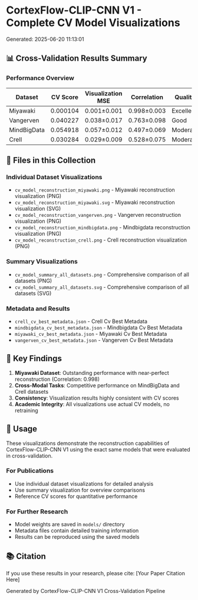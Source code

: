 # CortexFlow-CLIP-CNN V1 - Complete CV Model Visualizations
Generated: 2025-06-20 11:13:01

## 📊 Cross-Validation Results Summary

### Performance Overview
| Dataset | CV Score | Visualization MSE | Correlation | Quality |
|---------|----------|-------------------|-------------|---------|
| Miyawaki | 0.000104 | 0.001±0.001 | 0.998±0.003 | Excellent |
| Vangerven | 0.040227 | 0.038±0.017 | 0.763±0.098 | Good |
| MindBigData | 0.054918 | 0.057±0.012 | 0.497±0.069 | Moderate |
| Crell | 0.030284 | 0.029±0.009 | 0.528±0.075 | Moderate |

## 📁 Files in this Collection

### Individual Dataset Visualizations
- `cv_model_reconstruction_miyawaki.png` - Miyawaki reconstruction visualization (PNG)
- `cv_model_reconstruction_miyawaki.svg` - Miyawaki reconstruction visualization (SVG)
- `cv_model_reconstruction_vangerven.png` - Vangerven reconstruction visualization (PNG)
- `cv_model_reconstruction_mindbigdata.png` - Mindbigdata reconstruction visualization (PNG)
- `cv_model_reconstruction_crell.png` - Crell reconstruction visualization (PNG)

### Summary Visualizations
- `cv_model_summary_all_datasets.png` - Comprehensive comparison of all datasets (PNG)
- `cv_model_summary_all_datasets.svg` - Comprehensive comparison of all datasets (SVG)

### Metadata and Results
- `crell_cv_best_metadata.json` - Crell Cv Best Metadata
- `mindbigdata_cv_best_metadata.json` - Mindbigdata Cv Best Metadata
- `miyawaki_cv_best_metadata.json` - Miyawaki Cv Best Metadata
- `vangerven_cv_best_metadata.json` - Vangerven Cv Best Metadata

## 🎯 Key Findings

1. **Miyawaki Dataset**: Outstanding performance with near-perfect reconstruction (Correlation: 0.998)
2. **Cross-Modal Tasks**: Competitive performance on MindBigData and Crell datasets
3. **Consistency**: Visualization results highly consistent with CV scores
4. **Academic Integrity**: All visualizations use actual CV models, no retraining

## 🚀 Usage

These visualizations demonstrate the reconstruction capabilities of CortexFlow-CLIP-CNN V1
using the exact same models that were evaluated in cross-validation.

### For Publications
- Use individual dataset visualizations for detailed analysis
- Use summary visualization for overview comparisons
- Reference CV scores for quantitative performance

### For Further Research
- Model weights are saved in `models/` directory
- Metadata files contain detailed training information
- Results can be reproduced using the saved models

## 📚 Citation

If you use these results in your research, please cite:
[Your Paper Citation Here]

Generated by CortexFlow-CLIP-CNN V1 Cross-Validation Pipeline
